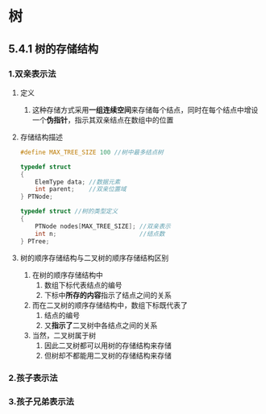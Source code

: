# 树

## 5.4.1 树的存储结构

### 1.双亲表示法

1. 定义
   1. 这种存储方式采用**一组连续空间**来存储每个结点，同时在每个结点中增设一个**伪指针**，指示其双亲结点在数组中的位置

2. 存储结构描述

    ```c
    #define MAX_TREE_SIZE 100 //树中最多结点树

    typedef struct
    {
        ElemType data; //数据元素
        int parent;    //双亲位置域
    } PTNode;

    typedef struct //树的类型定义
    {
        PTNode nodes[MAX_TREE_SIZE]; //双亲表示
        int n;                       //结点数
    } PTree;
    ```

3. 树的顺序存储结构与二叉树的顺序存储结构区别
   1. 在树的顺序存储结构中
      1. 数组下标代表结点的编号
      2. 下标中**所存的内容**指示了结点之间的关系
   2. 而在二叉树的顺序存储结构中，数组下标既代表了
      1. 结点的编号
      2. 又**指示了**二叉树中各结点之间的关系
   3. 当然，二叉树属于树
      1. 因此二叉树都可以用树的存储结构来存储
      2. 但树却不都能用二叉树的存储结构来存储

### 2.孩子表示法

### 3.孩子兄弟表示法
